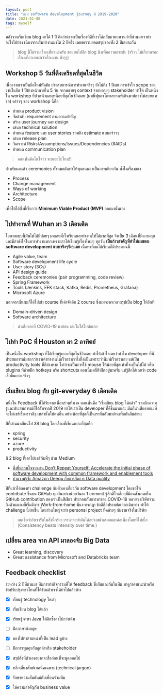 ```yaml
---
layout: post
title: "สรุป software development journey ปี 2019-2020"
date: 2021-01-08
tags: myself
---
```


หลังจากเริ่มเขียน blog มาได้ 1 ปี คิดว่าน่าจะเป็นเรื่องที่ดีที่เราได้กลับมาทบทวนว่าที่ผ่านมาเราทำอะไรไปบ้าง เนื่องจากเริ่มทำงานมาได้ 2 ปีครึ่ง เลยขอรวบยอดสรุปของทั้ง 2 ปีเลยละกัน

> blog นี้ไม่รวมเรื่องเที่ยวนะครับ ขอแยกไปอีก blog นึงเพื่อความกระชับ (จริงๆ ไม่เกี่ยวหรอก เรื่องเที่ยวเยอะกว่าเรื่องงาน ฮ่าๆๆ)

## Workshop 5 วันที่ตึงเครียดที่สุดในชีวิต
เนื่องจากเราเป็นมือใหม่หัดขับ ประสบการณ์การทำงานจริงๆ ยังไม่ถึง 1 ปีเลย การเข้าใจ scope ของงานในอีก 1 ปีข้างหน้าภายใน 5 วัน จากหลายๆ context จากหลายๆ stakeholder ทำให้ เป็นหนึ่งใน workshop ที่ปวดหัวและเหนื่อยที่สุดในชีวิตเลย (ผมนี่ฟุบคาโต๊ะเลยจนพี่เดินมาทักว่าไม่สบายเหรอ) คร่าวๆ ของ workshop นี้คือ

- กำหนด product vision
- จัดลำดับ requirement ตามความสำคัญ
- สร้าง user journey และ design
- เสนอ technical solution
- กำหนด feature และ user stories รวมถึง estimate แบบคร่าวๆ
- เสนอ release plan
- วิเคราะห์ Risks/Assumptions/Issues/Dependencies (RAIDs)
- กำหนด communication plan

> ตอนนั้นคิดในใจว่า จะเยอะไปไหน!!

สำหรับผมแล้ว ceremonies ทั้งหมดมันทำให้ทุกคนมองเป็นภาพเดียวกัน ทั้งในเรื่องของ
- Process
- Change management
- Ways of working
- Architecture
- Scope

เพื่อให้ได้สิ่งที่เรียกว่า **Minimum Viable Product (MVP)** ออกมานั่นเอง

## ไปทำงานที่ Wuhan มา 3 เดือนติด
โอกาสแบบนี้มันไม่ได้มีบ่อยๆ ผมเลยตั้งใจเรียนและทำงานให้ได้มากที่สุด จึงเป็น 3 เดือนที่มีความสุขและมีกำลังใจในการทำงานมากเพราะเราได้เรียนรู้เรื่องใหม่ๆ ทุกวัน **เป็นก้าวสำคัญที่ทำให้ผมชอบ software development แบบจริงๆจังๆ เลย** เนื้อหาที่ผมได้เรียนก็มีประมาณนี้

- Agile value, team
- Software development life cycle
- User story (3Cs)
- API design guide
- Feedback ceremonies (pair programming, code review)
- Spring Framework
- Tools (Jenkins, EFK stack, Kafka, Redis, Prometheus, Grafana)
- Microsoft Azure

นอกจากนั้นผมก็ได้ไปเข้า course ที่เค้าจัดอีก 2 course ซึ่งผมจะหาเวลาสรุปเป็น blog ให้อีกที
- Domain-driven design
- Software architecture

> น่าเสียดายที่ COVID-19 มาก่อน เลยไม่ได้ไปต่อเลย

## ไปทำ PoC ที่ Houston มา 2 อาทิตย์
เป็นหนึ่งใน workshop ที่ได้เรียนรู้เยอะที่สุดในชีวิตเลย ทำให้เข้าใจเลยว่าทำไม developer ที่มีประสบการณ์มากกว่าเราเค้าทำงานได้เร็วกว่าเราไม่ได้เป็นเพราะว่าพิมพ์เร็วกว่าเลย แต่เป็น productivity tools ที่ดีต่างหาก ไม่ว่าจะเป็นการใช้ mouse ให้น้อยที่สุดเท่าที่จะเป็นไปได้ หรือ plugins ที่ช่วยฝึก hotkeys หรือ shortcuts ตอนนี้ผมก็ยังฝึกอยู่นะครับ แต่รู้สึกได้เลยว่า code เร็วขึ้นเยอะจริงๆ

## เริ่มเขียน blog กับ git-everyday 6 เดือนติด
หนึ่งใน Feedback ที่ได้รับจากเพื่อนร่วมทีม ณ ตอนนั้นคือ "เริ่มเขียน blog ได้แล้ว" รวมถึงความรู้และประสบการณ์ที่ได้รับจากปี 2019 ทำให้เราเป็น developer ที่ดีขึ้นมาเยอะ มันก็น่าเสียดายนะที่จะไม่แชร์เรื่องราวดีๆ เหล่านั้นให้คนอื่น อย่างน้อยที่สุดก็เป็นเราที่กลับมาอ่านเพื่อกันลืมอ่ะนะ  

ปีที่ผ่านมาเขียนไป 38 blog โดยเรื่องที่เขียนเยอะที่สุดคือ
- spring
- security
- azure
- productivity

มี 2 blog ที่เอาไปแชร์กับพี่ๆ ผ่าน Medium
- [สิ่งที่น่าสนใจจากงาน Don’t Repeat Yourself: Accelerate the initial phase of software development with common framework and enablement tools](https://medium.com/nontechcompany/%E0%B8%AA%E0%B8%B4%E0%B9%88%E0%B8%87%E0%B8%97%E0%B8%B5%E0%B9%88%E0%B8%99%E0%B9%88%E0%B8%B2%E0%B8%AA%E0%B8%99%E0%B9%83%E0%B8%88%E0%B8%88%E0%B8%B2%E0%B8%81%E0%B8%87%E0%B8%B2%E0%B8%99-dont-repeat-yourself-accelerate-the-initial-phase-of-software-development-1d8030786fc3) 
- [ทำความรู้จัก Amazon Deequ กับการจัดการ Data quality](https://medium.com/nontechcompany/%E0%B8%97%E0%B8%B3%E0%B8%84%E0%B8%A7%E0%B8%B2%E0%B8%A1%E0%B8%A3%E0%B8%B9%E0%B9%89%E0%B8%88%E0%B8%B1%E0%B8%81-amazon-deequ-%E0%B8%81%E0%B8%B1%E0%B8%9A%E0%B8%81%E0%B8%B2%E0%B8%A3%E0%B8%88%E0%B8%B1%E0%B8%94%E0%B8%81%E0%B8%B2%E0%B8%A3-data-quality-ac8cc18a6552)  

ปีที่แล้วได้ลองทำ challenge กับตัวเองเกี่ยวกับ software development โดยขอให้ contribute ขึ้นบน GitHub ทุกวันอย่างน้อยวันละ 1 commit รู้สึกดีใจเล็กๆที่มีคนสังเกตเห็น GitHub contribution ของเราเป็นสีเขียว ประกอบกับการมาของ COVID-19 หลายๆ บริษัทรวมถึงตัวผมเองก็เริ่มมีการ Work-from-home มีนา-กรกฎา ข้อดีคือประหยัดเวลาเดินทาง ทำให้ challenge นี้ง่ายขึ้น โดยส่วนใหญ่จะทำ personal project ที่คล้ายๆ กับงานจริงในบริษัท

> ผมเชื่อว่าถ้าเรารักในสิ่งนี้จริงๆ เราน่าจะทำมันได้อย่างสม่ำเสมอและค่อเนื่องโดยที่ไม่เบื่อ (Consistency beats intensity over time.)

## เปลี่ยน area จาก API มาลองจับ Big Data
- Great learning, discovery
- Great assistance from Microsoft and Databricks team

## Feedback checklist
ระหว่าง 2 ปีที่ผ่านมา ทีมการทำกิจกรรมที่ให้ feedback ซึ่งกันและกันในทีม มาดูว่าคำแนะนำหรือข้อปรับปรุงตรงไหนที่ได้รับแล้วเราได้ทำไปแล้วบ้าง

- [x] เรียนรู้ technology ใหม่ๆ
- [x] เริ่มเขียน blog ได้แล้ว
- [x] เรียนรู้ภาษา Java ให้ลึกซึ้งลงไปกว่าเดิม
- [ ] ฝึกภาษาอังกฤษ
- [x] ลองไปทำตำแหน่งที่เป็น lead ดูบ้าง
- [ ] ฝึกการพูดคุยกับลูกค้าหรือ stakeholder
- [x] สรุปสิ่งที่ตัวเองอยากจะสื่อก่อนที่จะพูดออกไป
- [x] หลีกเลี่ยงศัพท์เทคนิคเฉพาะ (technical jargon)
- [x] รักษาความสัมพันธ์กับเพื่อนร่วมทีม
- [x] ให้ความสำคัญกับ business value

